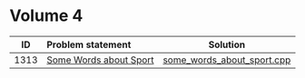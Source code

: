 # Volume 4

|  ID  |                              Problem statement                              |                          Solution                          |
|:----:|:----------------------------------------------------------------------------|:----------------------------------------------------------:|
| 1313 | [Some Words about Sport](http://acm.timus.ru/problem.aspx?space=1&num=1313) | [some_words_about_sport.cpp](./some_words_about_sport.cpp) |
